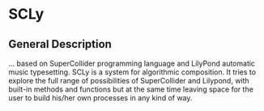 # SCLy #

## General Description ##

... based on SuperCollider programming language and LilyPond automatic music typesetting. SCLy is a system for algorithmic composition. It tries to explore the full range of possibilities of SuperCollider and Lilypond, with built-in methods and functions but at the same time leaving space for the user to build his/her own processes in any kind of way.